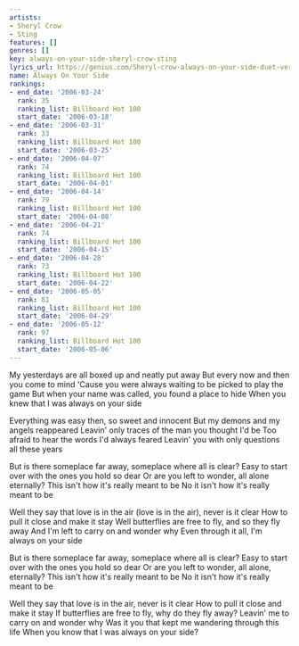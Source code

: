 ```yaml
---
artists:
- Sheryl Crow
- Sting
features: []
genres: []
key: always-on-your-side-sheryl-crow-sting
lyrics_url: https://genius.com/Sheryl-crow-always-on-your-side-duet-version-lyrics
name: Always On Your Side
rankings:
- end_date: '2006-03-24'
  rank: 35
  ranking_list: Billboard Hot 100
  start_date: '2006-03-18'
- end_date: '2006-03-31'
  rank: 33
  ranking_list: Billboard Hot 100
  start_date: '2006-03-25'
- end_date: '2006-04-07'
  rank: 74
  ranking_list: Billboard Hot 100
  start_date: '2006-04-01'
- end_date: '2006-04-14'
  rank: 79
  ranking_list: Billboard Hot 100
  start_date: '2006-04-08'
- end_date: '2006-04-21'
  rank: 74
  ranking_list: Billboard Hot 100
  start_date: '2006-04-15'
- end_date: '2006-04-28'
  rank: 73
  ranking_list: Billboard Hot 100
  start_date: '2006-04-22'
- end_date: '2006-05-05'
  rank: 81
  ranking_list: Billboard Hot 100
  start_date: '2006-04-29'
- end_date: '2006-05-12'
  rank: 97
  ranking_list: Billboard Hot 100
  start_date: '2006-05-06'
---
```

My yesterdays are all boxed up and neatly put away
But every now and then you come to mind
'Cause you were always waiting to be picked to play the game
But when your name was called, you found a place to hide
When you knew that I was always on your side


Everything was easy then, so sweet and innocent
But my demons and my angels reappeared
Leavin' only traces of the man you thought I'd be
Too afraid to hear the words I'd always feared
Leavin' you with only questions all these years


But is there someplace far away, someplace where all is clear?
Easy to start over with the ones you hold so dear
Or are you left to wonder, all alone eternally?
This isn't how it's really meant to be
No it isn't how it's really meant to be


Well they say that love is in the air (love is in the air), never is it clear
How to pull it close and make it stay
Well butterflies are free to fly, and so they fly away
And I'm left to carry on and wonder why
Even through it all, I'm always on your side


But is there someplace far away, someplace where all is clear?
Easy to start over with the ones you hold so dear
Or are you left to wonder, all alone, eternally?
This isn't how it's really meant to be
No it isn't how it's really meant to be


Well they say that love is in the air, never is it clear
How to pull it close and make it stay
If butterflies are free to fly, why do they fly away?
Leavin' me to carry on and wonder why
Was it you that kept me wandering through this life
When you know that I was always on your side?

